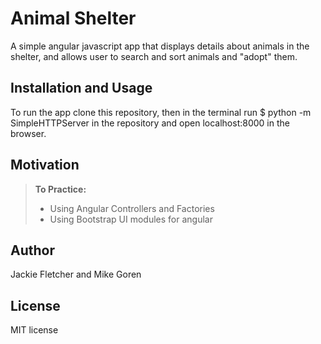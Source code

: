 Animal Shelter
==============

A simple angular javascript app that displays details about animals in the shelter, and allows user to search and sort animals and "adopt" them.

Installation and Usage
------------
To run the app clone this repository, then in the terminal run $ python -m SimpleHTTPServer in the repository and open localhost:8000 in the browser.

Motivation
--------
> **To Practice:**
>- Using Angular Controllers and Factories
>- Using Bootstrap UI modules for angular

Author
------

Jackie Fletcher and Mike Goren

License
-------

MIT license

